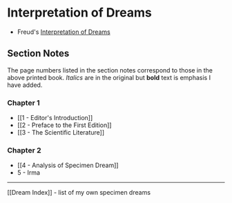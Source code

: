 # Interpretation of Dreams

* Freud's [Interpretation of Dreams](https://www.amazon.ca/Interpretation-Dreams-Complete-Definitive-Text/dp/0465019773/ref=pd_lpo_1?pd_rd_i=0465019773)


## Section Notes

The page numbers listed in the section notes correspond to those in the above printed book.  *Italics* are in the original but **bold** text is emphasis I have added.

### Chapter 1
* [[1 - Editor's Introduction]]
* [[2 - Preface to the First Edition]]
* [[3 - The Scientific Literature]]

### Chapter 2
* [[4 - Analysis of Specimen Dream]]
* 5 - Irma

---

[[Dream Index]] - list of my own specimen dreams
